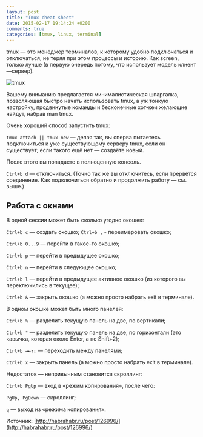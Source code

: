 ```yaml
---
layout: post
title: "Tmux cheat sheet"
date: 2015-02-17 19:14:24 +0200
comments: true
categories: [tmux, linux, terminal]
---
```


tmux — это менеджер терминалов, к которому удобно подключаться и отключаться, не теряя при этом процессы и историю. Как screen, только лучше (в первую очередь потому, что использует модель клиент—сервер).

![tmux](http://upload.wikimedia.org/wikipedia/ru/thumb/f/fb/Tmux5.png/300px-Tmux5.png)

Вашему вниманию предлагается минималистическая шпаргалка, позволяющая быстро начать использовать tmux, а уж тонкую настройку, продвинутые команды и бесконечные хот-кеи желающие найдут, набрав man tmux.

Очень хороший способ запустить tmux:

`tmux attach || tmux new` — делая так, вы сперва пытаетесь подключиться к уже существующему серверу tmux, если он существует; если такого ещё нет — создаёте новый.

После этого вы попадаете в полноценную консоль.

`Ctrl+b d` — отключиться. (Точно так же вы отключитесь, если прервётся соединение. Как подключиться обратно и продолжить работу — см. выше.)

## Работа с окнами
В одной сессии может быть сколько угодно окошек:

`Ctrl+b c` — создать окошко;
`Ctrl+b ,` - переимеровать окошко;

`Ctrl+b 0...9` — перейти в такое-то окошко;

`Ctrl+b p` — перейти в предыдущее окошко;

`Ctrl+b n` — перейти в следующее окошко;

`Ctrl+b l` — перейти в предыдущее активное окошко (из которого вы переключились в текущее);

`Ctrl+b &` — закрыть окошко (а можно просто набрать exit в терминале).

В одном окошке может быть много панелей:

`Ctrl+b %` — разделить текущую панель на две, по вертикали;

`Ctrl+b "` — разделить текущую панель на две, по горизонтали (это кавычка, которая около Enter, а не Shift+2);

`Ctrl+b →←↑↓` — переходить между панелями;

`Ctrl+b x` — закрыть панель (а можно просто набрать exit в терминале).

Недостаток — непривычным становится скроллинг:

`Ctrl+b PgUp` — вход в «режим копирования», после чего:

`PgUp, PgDown` — скроллинг;

`q` — выход из «режима копирования».

Источник: [http://habrahabr.ru/post/126996/](http://habrahabr.ru/post/126996/)
